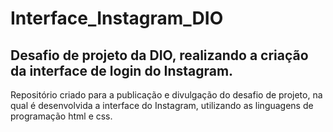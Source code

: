 # Interface_Instagram_DIO
## Desafio de projeto da DIO, realizando a criação da interface de login do Instagram.
Repositório criado para a publicação e divulgação do desafio de projeto, na qual é desenvolvida a interface do Instagram, utilizando as linguagens de programação html e css.
